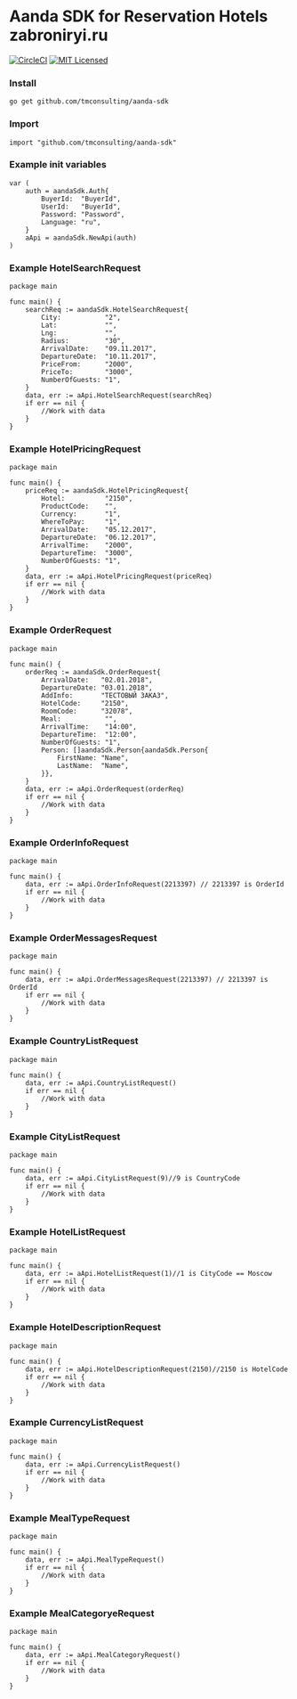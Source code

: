 # Aanda SDK for Reservation Hotels zabroniryi.ru
[![CircleCI](https://circleci.com/gh/tmconsulting/aanda-sdk/tree/develop.svg?style=shield)](https://circleci.com/gh/tmconsulting/aanda-sdk)
[![MIT Licensed](https://img.shields.io/badge/license-MIT-blue.svg)](https://raw.githubusercontent.com/circleci/cci-demo-react/master/LICENSE)

### Install
```
go get github.com/tmconsulting/aanda-sdk
```

### Import
```golang
import "github.com/tmconsulting/aanda-sdk"
```

### Example init variables
```golang
var (
	auth = aandaSdk.Auth{
		BuyerId:  "BuyerId",
		UserId:   "BuyerId",
		Password: "Password",
		Language: "ru",
	}
	aApi = aandaSdk.NewApi(auth)
)
```

### Example HotelSearchRequest
```golang
package main

func main() {
	searchReq := aandaSdk.HotelSearchRequest{
		City:           "2",
		Lat:            "",
		Lng:            "",
		Radius:         "30",
		ArrivalDate:    "09.11.2017",
		DepartureDate:  "10.11.2017",
		PriceFrom:      "2000",
		PriceTo:        "3000",
		NumberOfGuests: "1",
	}
	data, err := aApi.HotelSearchRequest(searchReq)
	if err == nil {
		//Work with data
	}
}
 ```

 ### Example HotelPricingRequest
```golang
package main

func main() {
	priceReq := aandaSdk.HotelPricingRequest{
		Hotel:          "2150",
		ProductCode:    "",
		Currency:       "1",
		WhereToPay:     "1",
		ArrivalDate:    "05.12.2017",
		DepartureDate:  "06.12.2017",
		ArrivalTime:    "2000",
		DepartureTime:  "3000",
		NumberOfGuests: "1",
	}
	data, err := aApi.HotelPricingRequest(priceReq)
	if err == nil {
		//Work with data
	}
}
 ```

### Example OrderRequest
```golang
package main

func main() {
	orderReq := aandaSdk.OrderRequest{
		ArrivalDate:   "02.01.2018",
		DepartureDate: "03.01.2018",
		AddInfo:       "ТЕСТОВЫЙ ЗАКАЗ",
		HotelCode:     "2150",
		RoomCode:      "32078",
		Meal:           "",
		ArrivalTime:    "14:00",
		DepartureTime:  "12:00",
		NumberOfGuests: "1",
		Person: []aandaSdk.Person{aandaSdk.Person{
			FirstName: "Name",
			LastName:  "Name",
		}},
	}
	data, err := aApi.OrderRequest(orderReq)
	if err == nil {
		//Work with data
	}
}
 ```

### Example OrderInfoRequest
```golang
package main

func main() {
	data, err := aApi.OrderInfoRequest(2213397) // 2213397 is OrderId
	if err == nil {
		//Work with data
	}
}
 ```

 ### Example OrderMessagesRequest
```golang
package main

func main() {
	data, err := aApi.OrderMessagesRequest(2213397) // 2213397 is OrderId
	if err == nil {
		//Work with data
	}
}
 ```

### Example CountryListRequest
```golang
package main

func main() {
	data, err := aApi.CountryListRequest()
	if err == nil {
		//Work with data
	}
}
 ```

### Example CityListRequest
```golang
package main

func main() {
	data, err := aApi.CityListRequest(9)//9 is CountryCode
	if err == nil {
		//Work with data
	}
}
 ```

### Example HotelListRequest
```golang
package main

func main() {
	data, err := aApi.HotelListRequest(1)//1 is CityCode == Moscow
	if err == nil {
		//Work with data
	}
}
 ```

 ### Example HotelDescriptionRequest
```golang
package main

func main() {
	data, err := aApi.HotelDescriptionRequest(2150)//2150 is HotelCode
	if err == nil {
		//Work with data
	}
}
 ```

### Example CurrencyListRequest
```golang
package main

func main() {
	data, err := aApi.CurrencyListRequest()
	if err == nil {
		//Work with data
	}
}
 ```

 ### Example MealTypeRequest
```golang
package main

func main() {
	data, err := aApi.MealTypeRequest()
	if err == nil {
		//Work with data
	}
}
 ```

 ### Example MealCategoryeRequest
```golang
package main

func main() {
	data, err := aApi.MealCategoryRequest()
	if err == nil {
		//Work with data
	}
}
 ```